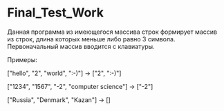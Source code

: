 # Final_Test_Work
Данная программа из имеющегося массива строк формирует массив из строк, длина которых меньше либо равно 3 символа.
Первоначальный массив вводится с клавиатуры.

Примеры:

["hello", "2", "world", ":-)"] -> ["2", ":-)"]

["1234", "1567", "-2", "computer science"] -> ["-2"]

["Russia", "Denmark", "Kazan"] -> []
